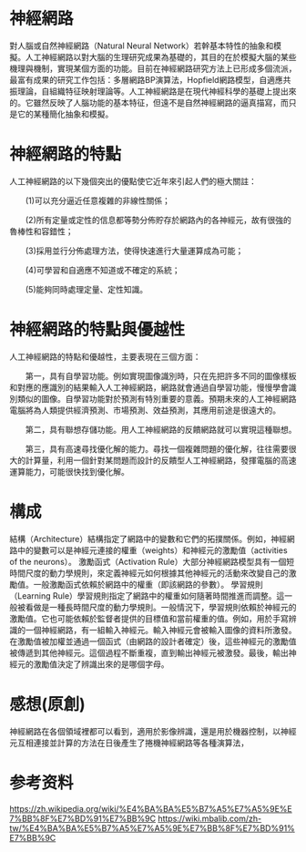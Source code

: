 # 神經網路
對人腦或自然神經網路（Natural Neural Network）若幹基本特性的抽象和模擬。人工神經網路以對大腦的生理研究成果為基礎的，其目的在於模擬大腦的某些機理與機制，實現某個方面的功能。目前在神經網路研究方法上已形成多個流派，最富有成果的研究工作包括：多層網路BP演算法，Hopfield網路模型，自適應共振理論，自組織特征映射理論等。人工神經網路是在現代神經科學的基礎上提出來的。它雖然反映了人腦功能的基本特征，但遠不是自然神經網路的逼真描寫，而只是它的某種簡化抽象和模擬。

# 神經網路的特點
人工神經網路的以下幾個突出的優點使它近年來引起人們的極大關註：

　　(1)可以充分逼近任意複雜的非線性關係；

　　(2)所有定量或定性的信息都等勢分佈貯存於網路內的各神經元，故有很強的魯棒性和容錯性；

　　(3)採用並行分佈處理方法，使得快速進行大量運算成為可能；

　　(4)可學習和自適應不知道或不確定的系統；

　　(5)能夠同時處理定量、定性知識。

# 神經網路的特點與優越性
人工神經網路的特點和優越性，主要表現在三個方面：

　　第一，具有自學習功能。例如實現圖像識別時，只在先把許多不同的圖像樣板和對應的應識別的結果輸入人工神經網路，網路就會通過自學習功能，慢慢學會識別類似的圖像。自學習功能對於預測有特別重要的意義。預期未來的人工神經網路電腦將為人類提供經濟預測、市場預測、效益預測，其應用前途是很遠大的。

　　第二，具有聯想存儲功能。用人工神經網路的反饋網路就可以實現這種聯想。

　　第三，具有高速尋找優化解的能力。尋找一個複雜問題的優化解，往往需要很大的計算量，利用一個針對某問題而設計的反饋型人工神經網路，發揮電腦的高速運算能力，可能很快找到優化解。

# 構成
結構（Architecture）結構指定了網路中的變數和它們的拓撲關係。例如，神經網路中的變數可以是神經元連接的權重（weights）和神經元的激勵值（activities of the neurons）。
激勵函式（Activation Rule）大部分神經網路模型具有一個短時間尺度的動力學規則，來定義神經元如何根據其他神經元的活動來改變自己的激勵值。一般激勵函式依賴於網路中的權重（即該網路的參數）。
學習規則（Learning Rule）學習規則指定了網路中的權重如何隨著時間推進而調整。這一般被看做是一種長時間尺度的動力學規則。一般情況下，學習規則依賴於神經元的激勵值。它也可能依賴於監督者提供的目標值和當前權重的值。例如，用於手寫辨識的一個神經網路，有一組輸入神經元。輸入神經元會被輸入圖像的資料所激發。在激勵值被加權並通過一個函式（由網路的設計者確定）後，這些神經元的激勵值被傳遞到其他神經元。這個過程不斷重複，直到輸出神經元被激發。最後，輸出神經元的激勵值決定了辨識出來的是哪個字母。

# 感想(原創)
神經網路在各個領域裡都可以看到，適用於影像辨識，還是用於機器控制，以神經元互相連接並計算的方法在日後產生了捲機神經網路等各種演算法，


# 参考资料
https://zh.wikipedia.org/wiki/%E4%BA%BA%E5%B7%A5%E7%A5%9E%E7%BB%8F%E7%BD%91%E7%BB%9C
https://wiki.mbalib.com/zh-tw/%E4%BA%BA%E5%B7%A5%E7%A5%9E%E7%BB%8F%E7%BD%91%E7%BB%9C